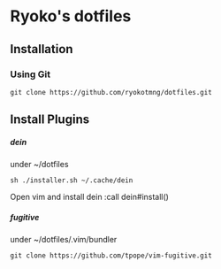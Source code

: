 # Ryoko's dotfiles
## Installation
### Using Git
```
git clone https://github.com/ryokotmng/dotfiles.git
```
## Install Plugins
##### dein
under ~/dotfiles
```
sh ./installer.sh ~/.cache/dein
```
Open vim and install dein
:call dein#install()
##### fugitive
under ~/dotfiles/.vim/bundler
```
git clone https://github.com/tpope/vim-fugitive.git
```
## 

